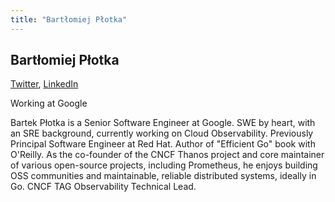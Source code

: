 ```yaml
---
title: "Bartłomiej Płotka"
---
```


## Bartłomiej Płotka
[Twitter](https://twitter.com/bwplotka), 
[LinkedIn](https://linkedin.com/in/bwplotka)

Working at Google

Bartek Płotka is a Senior Software Engineer at Google. SWE by heart, with an SRE background, currently working on Cloud Observability. Previously Principal Software Engineer at Red Hat. Author of "Efficient Go" book with O'Reilly. As the co-founder of the CNCF Thanos project and core maintainer of various open-source projects, including Prometheus, he enjoys building OSS communities and maintainable, reliable distributed systems, ideally in Go. CNCF TAG Observability Technical Lead.
